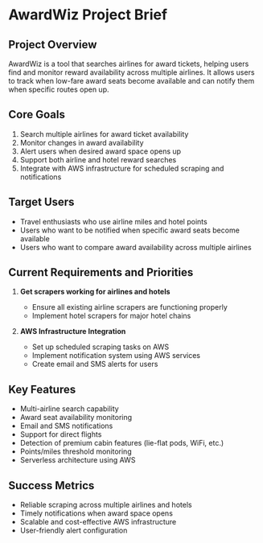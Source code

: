 # AwardWiz Project Brief

## Project Overview
AwardWiz is a tool that searches airlines for award tickets, helping users find and monitor reward availability across multiple airlines. It allows users to track when low-fare award seats become available and can notify them when specific routes open up.

## Core Goals
1. Search multiple airlines for award ticket availability
2. Monitor changes in award availability
3. Alert users when desired award space opens up
4. Support both airline and hotel reward searches
5. Integrate with AWS infrastructure for scheduled scraping and notifications

## Target Users
- Travel enthusiasts who use airline miles and hotel points
- Users who want to be notified when specific award seats become available
- Users who want to compare award availability across multiple airlines

## Current Requirements and Priorities
1. **Get scrapers working for airlines and hotels**
   - Ensure all existing airline scrapers are functioning properly
   - Implement hotel scrapers for major hotel chains

2. **AWS Infrastructure Integration**
   - Set up scheduled scraping tasks on AWS
   - Implement notification system using AWS services
   - Create email and SMS alerts for users

## Key Features
- Multi-airline search capability
- Award seat availability monitoring
- Email and SMS notifications
- Support for direct flights
- Detection of premium cabin features (lie-flat pods, WiFi, etc.)
- Points/miles threshold monitoring
- Serverless architecture using AWS

## Success Metrics
- Reliable scraping across multiple airlines and hotels
- Timely notifications when award space opens
- Scalable and cost-effective AWS infrastructure
- User-friendly alert configuration
